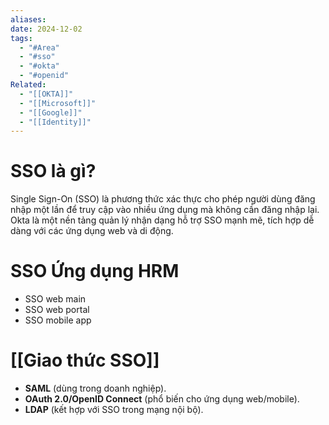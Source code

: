```yaml
---
aliases: 
date: 2024-12-02
tags:
  - "#Area"
  - "#sso"
  - "#okta"
  - "#openid"
Related:
  - "[[OKTA]]"
  - "[[Microsoft]]"
  - "[[Google]]"
  - "[[Identity]]"
---
```

# SSO là gì?
Single Sign-On (SSO) là phương thức xác thực cho phép người dùng đăng nhập một lần để truy cập vào nhiều ứng dụng mà không cần đăng nhập lại. Okta là một nền tảng quản lý nhận dạng hỗ trợ SSO mạnh mẽ, tích hợp dễ dàng với các ứng dụng web và di động.


# SSO Ứng dụng HRM
- SSO web main
- SSO web portal
- SSO mobile app

# [[Giao thức SSO]]
- **SAML** (dùng trong doanh nghiệp).    
- **OAuth 2.0/OpenID Connect** (phổ biến cho ứng dụng web/mobile).    
- **LDAP** (kết hợp với SSO trong mạng nội bộ).